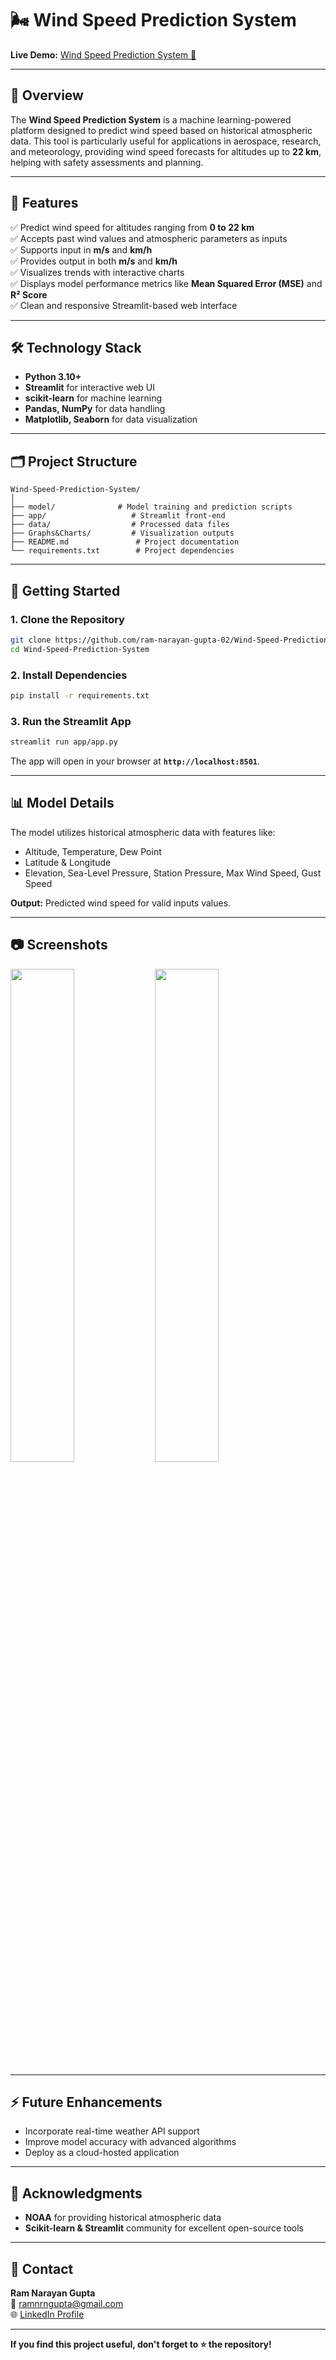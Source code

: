 
# 🌬️ Wind Speed Prediction System

**Live Demo:** [Wind Speed Prediction System 🚀](https://ram-narayan-gupta-02.github.io/Wind-Speed-Prediction-System/)  

---

## 📖 Overview

The **Wind Speed Prediction System** is a machine learning-powered platform designed to predict wind speed based on historical atmospheric data. This tool is particularly useful for applications in aerospace, research, and meteorology, providing wind speed forecasts for altitudes up to **22 km**, helping with safety assessments and planning.

---

## 🎯 Features

✅ Predict wind speed for altitudes ranging from **0 to 22 km**  
✅ Accepts past wind values and atmospheric parameters as inputs  
✅ Supports input in **m/s** and **km/h**  
✅ Provides output in both **m/s** and **km/h**  
✅ Visualizes trends with interactive charts  
✅ Displays model performance metrics like **Mean Squared Error (MSE)** and **R² Score**  
✅ Clean and responsive Streamlit-based web interface  

---

## 🛠️ Technology Stack

- **Python 3.10+**  
- **Streamlit** for interactive web UI  
- **scikit-learn** for machine learning  
- **Pandas, NumPy** for data handling  
- **Matplotlib, Seaborn** for data visualization  

---

## 🗂️ Project Structure

```
Wind-Speed-Prediction-System/
│
├── model/              # Model training and prediction scripts
├── app/                   # Streamlit front-end
├── data/                  # Processed data files
├── Graphs&Charts/         # Visualization outputs
├── README.md               # Project documentation
└── requirements.txt        # Project dependencies
```

---

## 🚀 Getting Started

### 1. Clone the Repository

```bash
git clone https://github.com/ram-narayan-gupta-02/Wind-Speed-Prediction-System.git
cd Wind-Speed-Prediction-System
```

### 2. Install Dependencies

```bash
pip install -r requirements.txt
```

### 3. Run the Streamlit App

```bash
streamlit run app/app.py
```

The app will open in your browser at **`http://localhost:8501`**.

---

## 📊 Model Details

The model utilizes historical atmospheric data with features like:

- Altitude, Temperature, Dew Point 
- Latitude & Longitude  
- Elevation, Sea-Level Pressure, Station Pressure, Max Wind Speed, Gust Speed

**Output:** Predicted wind speed for valid inputs values.

---

## 📷 Screenshots

<p float="left">
  <img src="app/images/input_form.png" width="45%" />
  <img src="app/images/prediction_output.png" width="45%" />
</p>

---

## ⚡ Future Enhancements

- Incorporate real-time weather API support  
- Improve model accuracy with advanced algorithms  
- Deploy as a cloud-hosted application  

---

## 🙌 Acknowledgments

- **NOAA** for providing historical atmospheric data  
- **Scikit-learn & Streamlit** community for excellent open-source tools  

---

## 📩 Contact

**Ram Narayan Gupta**  
📧 [ramnrngupta@gmail.com](mailto:ramnrngupta@gmail.com)  
🌐 [LinkedIn Profile](https://www.linkedin.com/in/ramnrngupta)  

---

**If you find this project useful, don't forget to ⭐ the repository!**
